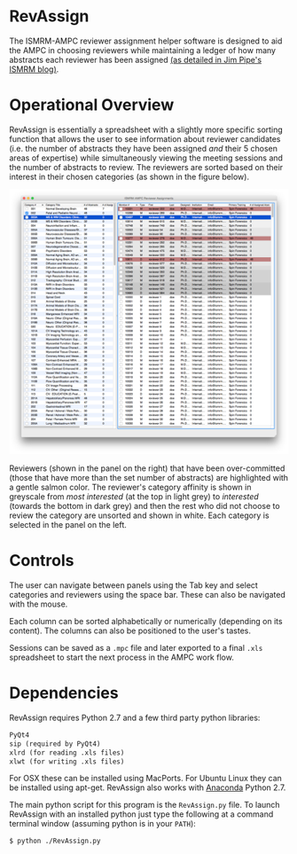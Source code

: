 # RevAssign
The ISMRM-AMPC reviewer assignment helper software is designed to aid the
AMPC in choosing reviewers while maintaining a ledger of how many abstracts
each reviewer has been assigned [(as detailed in Jim Pipe's ISMRM
blog)](http://www.ismrm.org/12/7T.pdf).

# Operational Overview
RevAssign is essentially a spreadsheet with
a slightly more specific sorting function that allows the user to see
information about reviewer candidates (i.e. the number of abstracts they have
been assigned *and* their 5 chosen areas of expertise) while simultaneously
viewing the meeting sessions and the number of abstracts to review.  The
reviewers are sorted based on their interest in their chosen categories (as
shown in the figure below).

![RevAssign Screen Shot](./ScreenShot1.png)

Reviewers (shown in the panel on the right) that have been over-committed
(those that have more than the set number of abstracts) are highlighted with a
gentle salmon color.
The reviewer's category affinity is shown in greyscale from *most interested* (at
the top in light grey) to *interested* (towards the bottom in dark grey) and then
the rest who did not choose to review the category are unsorted and shown in
white.  Each category is selected in the panel on the left.

# Controls
The user can navigate between panels using the Tab key and select categories
and reviewers using the space bar.  These can also be navigated with the mouse.

Each column can be sorted alphabetically or numerically (depending on its
content). The columns can also be positioned to the user's tastes.

Sessions can be saved as a `.mpc` file and later exported to a final `.xls`
spreadsheet to start the next process in the AMPC work flow.

# Dependencies
RevAssign requires Python 2.7 and a few third party python libraries:

    PyQt4
    sip (required by PyQt4)
    xlrd (for reading .xls files)
    xlwt (for writing .xls files)

For OSX these can be installed using MacPorts.  For Ubuntu Linux they can
be installed using apt-get.  RevAssign also works with
[Anaconda](http://continuum.io/) Python 2.7.

The main python script for this program is the `RevAssign.py` file.  To
launch RevAssign with an installed python just type the following at a
command terminal window (assuming python is in your `PATH`):

    $ python ./RevAssign.py
